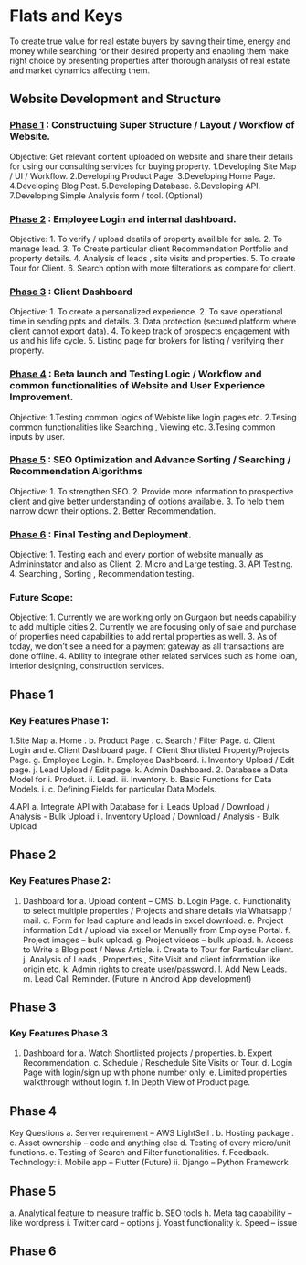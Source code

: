 # Flats and Keys

To create true value for real estate buyers by saving their time, energy and money while searching for their desired property and enabling them make right choice by presenting properties after thorough analysis of real estate and market dynamics affecting them.

## Website Development and Structure 

### [Phase 1](#Phase-1) : Constructuing Super Structure / Layout / Workflow of Website.
Objective: Get relevant content uploaded on website  and share their details for using our consulting services for buying property. 
    1.Developing Site Map / UI / Workflow.
    2.Developing Product Page.
    3.Developing Home Page.
    4.Developing Blog Post.
    5.Developing Database.
    6.Developing API.
    7.Developing Simple Analysis form / tool. (Optional)

### [Phase 2](#Phase-2) : Employee Login and internal dashboard.
Objective: 
    1. To verify / upload deatils of property availible for sale.
    2. To manage lead.
    3. To Create particular client Recommendation Portfolio and property details.
    4. Analysis of leads , site visits and properties.
    5. To create Tour for Client.
    6. Search option with more filterations as compare for client. 

### [Phase 3](#Phase-3) : Client Dashboard
Objective: 
    1. To create a personalized experience.
    2. To save operational time in sending ppts and details.
    3. Data protection (secured platform where client cannot export data).
    4. To keep track of prospects engagement with us and his life cycle.
    5. Listing page for brokers for listing / verifying their property.

### [Phase 4](#Phase-4) : Beta launch and Testing Logic / Workflow and common functionalities of Website and User Experience Improvement.
Objective:
    1.Testing common logics of Webiste like login pages etc.
    2.Tesing common functionalities like Searching , Viewing etc.
    3.Tesing common inputs by user.

### [Phase 5](#Phase-5) : SEO Optimization and Advance Sorting / Searching / Recommendation Algorithms 
Objective: 
    1. To strengthen SEO.
    2. Provide more information to prospective client and give better understanding of options available. 
    3. To help them narrow down their options. 
    2. Better Recommendation.

### [Phase 6](#Phase-6) : Final Testing and Deployment.
Objective:
    1. Testing each and every portion of website manually as Admininstator and also as Client.
    2. Micro and Large testing.
    3. API Testing.
    4. Searching ,  Sorting , Recommendation testing.

### Future Scope: 
Objective:
    1. Currently we are working only on Gurgaon but needs capability to add multiple cities 
    2. Currently we are focusing only of sale and purchase of properties need capabilities to add rental properties as well. 
    3. As of today, we don’t see a need for a payment gateway as all transactions are done offline. 
    4. Ability to integrate other related services such as home loan, interior designing, construction services. 

## Phase 1
### Key Features Phase 1: 
1.Site Map
    a. Home .
    b. Product Page . 
    c. Search / Filter Page.
    d. Client Login and 
    e. Client Dashboard page.
    f. Client Shortlisted Property/Projects Page.
    g. Employee Login.
    h. Employee Dashboard.
    i. Inventory Upload / Edit page.
    j. Lead Upload / Edit page.
    k. Admin Dashboard.
2. Database
    a.Data Model for
        i. Product.
        ii. Lead.
        iii. Inventory.
    b. Basic Functions for Data Models.
        i.
    c. Defining Fields for particular Data Models.
    
4.API
    a. Integrate API with Database for
        i. Leads Upload / Download / Analysis - Bulk Upload
        ii. Inventory  Upload / Download / Analysis - Bulk Upload
        
## Phase 2
### Key Features Phase 2:
1. Dashboard for
        a. Upload content – CMS.
        b. Login Page.
        c. Functionality to select multiple properties / Projects and share details via Whatsapp / mail.
        d. Form for lead capture and leads in excel download.
        e. Project information Edit / upload via excel or Manually from Employee Portal.
        f. Project images – bulk upload.
        g. Project videos – bulk upload.
        h. Access to Write a Blog post / News Article.
        i. Create to Tour for Particular client.
        j. Analysis of Leads , Properties , Site Visit and client information like origin etc.
        k. Admin rights to create user/password.
        l. Add New Leads.
        m. Lead Call Reminder. (Future in Android App development)
        
## Phase 3
### Key Features Phase 3
1. Dashboard for
    a. Watch Shortlisted projects / properties.
    b. Expert Recommendation.
    c. Schedule /  Reschedule Site Visits or Tour.
    d. Login Page with login/sign up with phone number only.
    e. Limited properties walkthrough without login.
    f. In Depth View of Product page.
     

## Phase 4
Key Questions
        a. Server requirement – AWS LightSeil .
        b. Hosting package .
        c. Asset ownership – code and anything else 
        d. Testing of every micro/unit functions.
        e. Testing of Search and Filter functionalities.
        f. Feedback.
        Technology: 
            i. Mobile app – Flutter (Future) 
            ii. Django – Python Framework 
## Phase 5
a. Analytical feature to measure traffic 
        b. SEO tools 
h. Meta tag capability – like wordpress 
        i. Twitter card – options 
        j. Yoast functionality 
        k. Speed – issue 

## Phase 6

